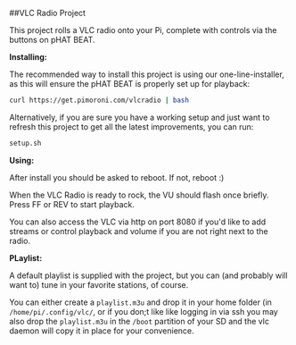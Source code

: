 ##VLC Radio Project

This project rolls a VLC radio onto your Pi, complete with controls via the buttons on pHAT BEAT.

**Installing:**

The recommended way to install this project is using our one-line-installer, as this will ensure the pHAT BEAT is properly set up for playback:

```bash
curl https://get.pimoroni.com/vlcradio | bash
```

Alternatively, if you are sure you have a working setup and just want to refresh this project to get all the latest improvements, you can run:

```bash
setup.sh
```

**Using:**

After install you should be asked to reboot. If not, reboot :)

When the VLC Radio is ready to rock, the VU should flash once briefly. Press FF or REV to start playback.

You can also access the VLC via http on port 8080 if you'd like to add streams or control playback and volume if you are not right next to the radio.

**PLaylist:**

A default playlist is supplied with the project, but you can (and probably will want to) tune in your favorite stations, of course.

You can either create a `playlist.m3u` and drop it in your home folder (in `/home/pi/.config/vlc/`, or if you don;t like like logging in via ssh you may also drop the `playlist.m3u` in the `/boot` partition of your SD and the vlc daemon will copy it in place for your convenience.

